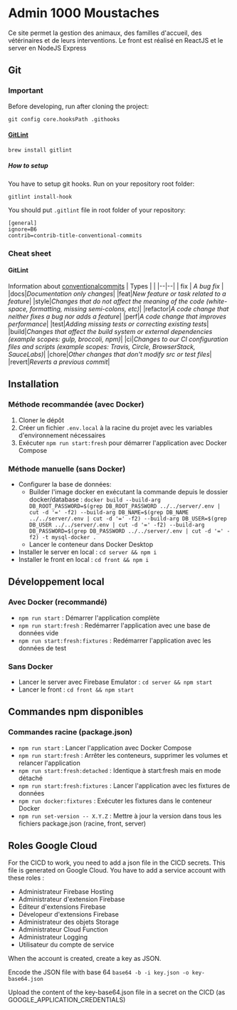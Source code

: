 # Admin 1000 Moustaches

Ce site permet la gestion des animaux, des familles d'accueil, des vétérinaires et de leurs interventions.
Le front est réalisé en ReactJS et le server en NodeJS Express

## Git

### Important

Before developing, run after cloning the project:

```
git config core.hooksPath .githooks
```

#### [GitLint](https://github.com/jorisroovers/gitlint/)

```
brew install gitlint
```

##### How to setup

You have to setup git hooks. Run on your repository root folder:

```
gitlint install-hook
```

You should put `.gitlint` file in root folder of your repository:

```
[general]
ignore=B6
contrib=contrib-title-conventional-commits
```

### Cheat sheet

#### GitLint

Information about [conventionalcommits](https://www.conventionalcommits.org/en/v1.0.0/)
| Types | |
|--|--|
| fix | _A bug fix_ |
|docs|_Documentation only changes_|
|feat|_New feature or task related to a feature_|
|style|_Changes that do not affect the meaning of the code (white­-space, format­ting, missing semi-c­olons, etc)_|
|refactor|_A code change that neither fixes a bug nor adds a feature_|
|perf|_A code change that improves perfor­mance_|
|test|_Adding missing tests or correcting existing tests_|
|build|_Changes that affect the build system or external depend­encies (example scopes: gulp, broccoli, npm)_|
|ci|_Changes to our CI config­uration files and scripts (example scopes: Travis, Circle, Browse­rStack, SauceLabs)_|
|chore|_Other changes that don't modify src or test files_|
|revert|_Reverts a previous commit_|

## Installation

### Méthode recommandée (avec Docker)

1. Cloner le dépôt
2. Créer un fichier `.env.local` à la racine du projet avec les variables d'environnement nécessaires
3. Exécuter `npm run start:fresh` pour démarrer l'application avec Docker Compose

### Méthode manuelle (sans Docker)

- Configurer la base de données:
  - Builder l'image docker en exécutant la commande depuis le dossier docker/database :
    `docker build --build-arg DB_ROOT_PASSWORD=$(grep DB_ROOT_PASSWORD ../../server/.env | cut -d '=' -f2) --build-arg DB_NAME=$(grep DB_NAME ../../server/.env | cut -d '=' -f2) --build-arg DB_USER=$(grep DB_USER ../../server/.env | cut -d '=' -f2) --build-arg DB_PASSWORD=$(grep DB_PASSWORD ../../server/.env | cut -d '=' -f2) -t mysql-docker .`
  - Lancer le conteneur dans Docker Desktop
- Installer le server en local : `cd server && npm i`
- Installer le front en local : `cd front && npm i`

## Développement local

### Avec Docker (recommandé)

- `npm run start` : Démarrer l'application complète
- `npm run start:fresh` : Redémarrer l'application avec une base de données vide
- `npm run start:fresh:fixtures` : Redémarrer l'application avec les données de test

### Sans Docker

- Lancer le server avec Firebase Emulator : `cd server && npm start`
- Lancer le front : `cd front && npm start`

## Commandes npm disponibles

### Commandes racine (package.json)

- `npm run start` : Lancer l'application avec Docker Compose
- `npm run start:fresh` : Arrêter les conteneurs, supprimer les volumes et relancer l'application
- `npm run start:fresh:detached` : Identique à start:fresh mais en mode détaché
- `npm run start:fresh:fixtures` : Lancer l'application avec les fixtures de données
- `npm run docker:fixtures` : Exécuter les fixtures dans le conteneur Docker
- `npm run set-version -- X.Y.Z` : Mettre à jour la version dans tous les fichiers package.json (racine, front, server)

## Roles Google Cloud

For the CICD to work, you need to add a json file in the CICD secrets.
This file is generated on Google Cloud.
You have to add a service account with these roles :
- Administrateur Firebase Hosting
- Administrateur d'extension Firebase
- Editeur d'extensions Firebase
- Dévelopeur d'extensions Firebase
- Administrateur des objets Storage
- Administrateur Cloud Function
- Administrateur Logging
- Utilisateur du compte de service

When the account is created, create a key as JSON.

Encode the JSON file with base 64
`base64 -b -i key.json -o key-base64.json`

Upload the content of the key-base64.json file in a secret on the CICD (as GOOGLE_APPLICATION_CREDENTIALS)